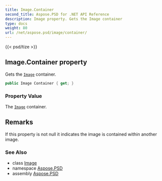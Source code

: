 ```yaml
---
title: Image.Container
second_title: Aspose.PSD for .NET API Reference
description: Image property. Gets the Image container
type: docs
weight: 80
url: /net/aspose.psd/image/container/
---
```

{{< psd/tize >}}
## Image.Container property

Gets the [`Image`](../) container.

```csharp
public Image Container { get; }
```

### Property Value

The [`Image`](../) container.

## Remarks

If this property is not null it indicates the image is contained within another image.

### See Also

* class [Image](../)
* namespace [Aspose.PSD](../../../aspose.psd/)
* assembly [Aspose.PSD](../../../)


